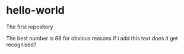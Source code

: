 # hello-world
The first repository

The best number is 88 for obvious reasons
if i add this text does it get recognised?